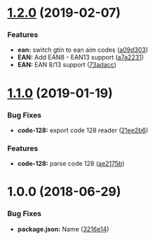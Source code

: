 # [1.2.0](https://github.com/stonelasley/barcode-parsing/compare/v1.1.1...v1.2.0) (2019-02-07)


### Features

* **ean:** switch gtin to ean aim codes ([a09d303](https://github.com/stonelasley/barcode-parsing/commit/a09d303))
* **EAN:** Add EAN8 - EAN13 support ([a7a2231](https://github.com/stonelasley/barcode-parsing/commit/a7a2231))
* **EAN:** EAN 8/13 support ([73adacc](https://github.com/stonelasley/barcode-parsing/commit/73adacc))

# [1.1.0](https://github.com/stonelasley/barcode-parsing/compare/v1.0.0...v1.1.0) (2019-01-19)


### Bug Fixes

* **code-128:** export code 128 reader ([21ee2b6](https://github.com/stonelasley/barcode-parsing/commit/21ee2b6))


### Features

* **code-128:** parse code 128 ([ae2175b](https://github.com/stonelasley/barcode-parsing/commit/ae2175b))

# 1.0.0 (2018-06-29)


### Bug Fixes

* **package.json:** Name ([3216e14](https://github.com/stonelasley/barcode-parsing/commit/3216e14))

